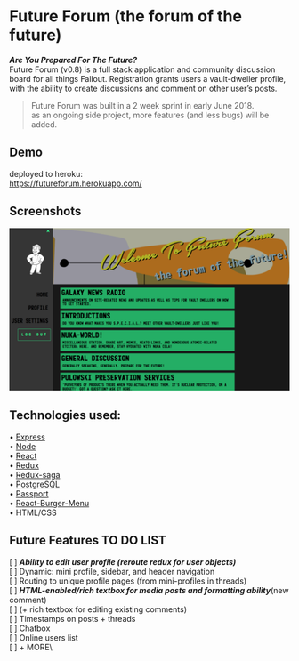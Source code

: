 # Future Forum (the forum of the future)
 **_Are You Prepared For The Future?_**\
 Future Forum (v0.8) is a full stack application and community discussion board for all things Fallout. 
 Registration grants users a vault-dweller profile, with the ability to create discussions and comment on other user’s posts.

 >Future Forum was built in a 2 week sprint in early June 2018.\
 >as an ongoing side project, more features (and less bugs) will be added.

 ## Demo
deployed to heroku:\
https://futureforum.herokuapp.com/

 ## Screenshots

![home page](screenshots/futureforum1.png "home page")

 ## Technologies used:
 
• [Express](https://github.com/expressjs/express) \
• [Node](https://github.com/nodejs/node) \
• [React](https://github.com/reactjs) \
• [Redux](https://github.com/reduxjs/react-redux) \
• [Redux-saga](https://github.com/redux-saga/redux-saga) \
• [PostgreSQL](https://www.postgresql.org/) \
• [Passport](http://www.passportjs.org/) \
• [React-Burger-Menu](https://github.com/negomi/react-burger-menu) \
• HTML/CSS

## Future Features TO DO LIST
[ ] ***Ability to edit user profile (reroute redux for user objects)*** \
[ ] Dynamic: mini profile, sidebar, and header navigation\
[ ] Routing to unique profile pages (from mini-profiles in threads)\
[ ] ***HTML-enabled/rich textbox for media posts and formatting ability***(new comment)\
[ ] (+ rich textbox for editing existing comments)\
[ ] Timestamps on posts + threads\
[ ] Chatbox\
[ ] Online users list\
[ ] + MORE\ 
